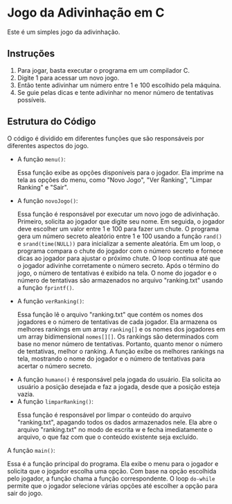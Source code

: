 <!DOCTYPE html>
<html lang="pt-br">
<head>
    <meta charset="UTF-8">
</head>
<body>
    <h1>Jogo da Adivinhação em C</h1>
    <p>Este é um simples jogo da adivinhação.</p>
    <h2>Instruções</h2>
    <ol>
        <li>Para jogar, basta executar o programa em um compilador C.</li>
        <li>Digite 1 para acessar um novo jogo.</li>
        <li>Então tente adivinhar um número entre 1 e 100 escolhido pela máquina.</li>
        <li>Se guie pelas dicas e tente adivinhar no menor número de tentativas possíveis.</li>
    </ol>
    <h2>Estrutura do Código</h2>
    <p>O código é dividido em diferentes funções que são responsáveis por diferentes aspectos do jogo.</p>
    <ul>
        <li>A função <code>menu()</code>:

Essa função exibe as opções disponíveis para o jogador.
Ela imprime na tela as opções do menu, como "Novo Jogo", "Ver Ranking", "Limpar Ranking" e "Sair".</li>
        <li>A função <code>novoJogo()</code>:

Essa função é responsável por executar um novo jogo de adivinhação.
Primeiro, solicita ao jogador que digite seu nome.
Em seguida, o jogador deve escolher um valor entre 1 e 100 para fazer um chute.
O programa gera um número secreto aleatório entre 1 e 100 usando a função <code>rand()</code> e <code>srand(time(NULL))</code> para inicializar a semente aleatória.
Em um loop, o programa compara o chute do jogador com o número secreto e fornece dicas ao jogador para ajustar o próximo chute.
O loop continua até que o jogador adivinhe corretamente o número secreto.
Após o término do jogo, o número de tentativas é exibido na tela.
O nome do jogador e o número de tentativas são armazenados no arquivo "ranking.txt" usando a função <code>fprintf()</code>.</li>
        <li>A função <code>verRanking()</code>:

Essa função lê o arquivo "ranking.txt" que contém os nomes dos jogadores e o número de tentativas de cada jogador.
Ela armazena os melhores rankings em um array <code>ranking[]</code> e os nomes dos jogadores em um array bidimensional <code>nomes[][]</code>.
Os rankings são determinados com base no menor número de tentativas. Portanto, quanto menor o número de tentativas, melhor o ranking.
A função exibe os melhores rankings na tela, mostrando o nome do jogador e o número de tentativas para acertar o número secreto.</li>
        <li>A função <code>humano()</code> é responsável pela jogada do usuário. Ela solicita ao usuário a posição desejada e faz a jogada, desde que a posição esteja vazia.</li>
        <li>A função <code>limparRanking()</code>:

Essa função é responsável por limpar o conteúdo do arquivo "ranking.txt", apagando todos os dados armazenados nele.
Ela abre o arquivo "ranking.txt" no modo de escrita w e fecha imediatamente o arquivo, o que faz com que o conteúdo existente seja excluído.</li>
    </ul>
    <p>A função <code>main()</code>:

Essa é a função principal do programa.
Ela exibe o menu para o jogador e solicita que o jogador escolha uma opção.
Com base na opção escolhida pelo jogador, a função chama a função correspondente.
O loop <code>do-while</code> permite que o jogador selecione várias opções até escolher a opção para sair do jogo.</p>
